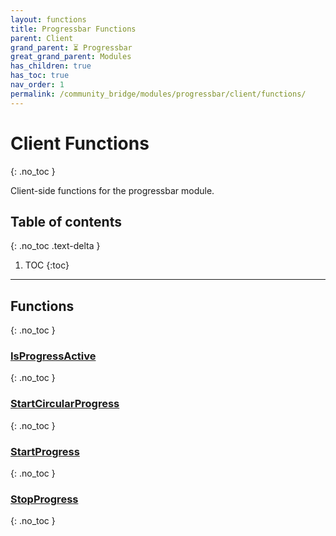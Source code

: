 ```yaml
---
layout: functions
title: Progressbar Functions
parent: Client
grand_parent: ⏳ Progressbar
great_grand_parent: Modules
has_children: true
has_toc: true
nav_order: 1
permalink: /community_bridge/modules/progressbar/client/functions/
---
```


# Client Functions
{: .no_toc }

Client-side functions for the progressbar module.

## Table of contents
{: .no_toc .text-delta }

1. TOC
{:toc}

---
## Functions
{: .no_toc }


### [IsProgressActive](IsProgressActive)
{: .no_toc }

### [StartCircularProgress](StartCircularProgress)
{: .no_toc }

### [StartProgress](StartProgress)
{: .no_toc }

### [StopProgress](StopProgress)
{: .no_toc }


